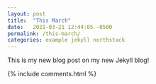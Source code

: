 ```yaml
---
layout: post
title:  "This March"
date:   2021-03-21 12:44:05 -0500
permalink: /this-march/
categories: example jekyll northstack
---
```


This is my new blog post on my new Jekyll blog!

{% include comments.html %}
